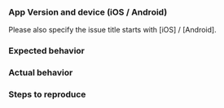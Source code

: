 ### App Version and device (iOS / Android)

Please also specify the issue title starts with [iOS] / [Android].

### Expected behavior

### Actual behavior

### Steps to reproduce
